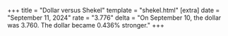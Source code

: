+++
title = "Dollar versus Shekel"
template = "shekel.html"
[extra]
date = "September 11, 2024"
rate = "3.776"
delta = "On September 10, the dollar was 3.760. The dollar became 0.436% stronger."
+++
